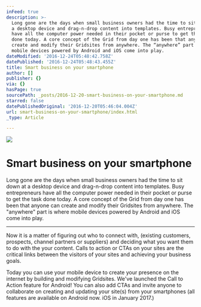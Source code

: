 ```yaml
---
inFeed: true
description: >-
  Long gone are the days when small business owners had the time to sit down at
  a desktop device and drag-n-drop content into templates. Busy entrepreneurs
  have all the computer power needed in their pocket or purse to get the task
  done today. A core concept of the Grid from day one has been that anyone can
  create and modify their Gridsites from anywhere. The “anywhere” part is where
  mobile devices powered by Android and iOS come into play.
dateModified: '2016-12-24T05:48:42.758Z'
datePublished: '2016-12-24T05:48:43.455Z'
title: Smart business on your smartphone
author: []
publisher: {}
via: {}
hasPage: true
sourcePath: _posts/2016-12-20-smart-business-on-your-smartphone.md
starred: false
datePublishedOriginal: '2016-12-20T05:46:04.004Z'
url: smart-business-on-your-smartphone/index.html
_type: Article

---
```

![](https://the-grid-user-content.s3-us-west-2.amazonaws.com/66b62c53-9728-4633-9116-a4d532fd7d76.jpg)

# Smart business on your smartphone

Long gone are the days when small business owners had the time to sit down at a desktop device and drag-n-drop content into templates. Busy entrepreneurs have all the computer power needed in their pocket or purse to get the task done today. A core concept of the Grid from day one has been that anyone can create and modify their Gridsites from anywhere. The "anywhere" part is where mobile devices powered by Android and iOS come into play.

---

Now it is a matter of figuring out who to connect with, (existing customers, prospects, channel partners or suppliers) and deciding what you want them to do with the your content. Calls to action or CTAs on your sites are the critical links between the visitors of your sites and achieving your business goals.

Today you can use your mobile device to create your presence on the internet by building and modifying Gridsites. We've launched the Call to Action feature for Android! You can also add CTAs and invite anyone to collaborate on creating and updating your site(s) from your smartphones (all features are available on Android now. iOS in January 2017.)